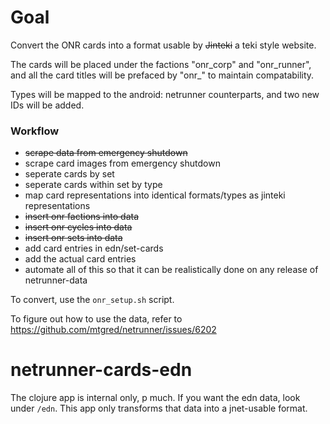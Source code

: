 # Goal

Convert the ONR cards into a format usable by ~~Jinteki~~ a teki style website. 

The cards will be placed under the factions "onr_corp" and "onr_runner", and all the card titles will be prefaced by "onr_" to maintain compatability.

Types will be mapped to the android: netrunner counterparts, and two new IDs will be added.

### Workflow

* ~~scrape data from emergency shutdown~~
* scrape card images from emergency shutdown
* seperate cards by set
* seperate cards within set by type
* map card representations into identical formats/types as jinteki representations
* ~~insert onr factions into data~~
* ~~insert onr cycles into data~~
* ~~insert onr sets into data~~
* add card entries in edn/set-cards
* add the actual card entries 
* automate all of this so that it can be realistically done on any release of netrunner-data

To convert, use the `onr_setup.sh` script.

To figure out how to use the data, refer to https://github.com/mtgred/netrunner/issues/6202

# netrunner-cards-edn

The clojure app is internal only, p much. If you want the edn data, look under `/edn`.
This app only transforms that data into a jnet-usable format.
